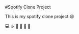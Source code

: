 #Spotify Clone Project

This is my spotify clone project :smiley:

:computer:
:coffee:
:dog:
:ramen:
:sushi:
:panda_face: